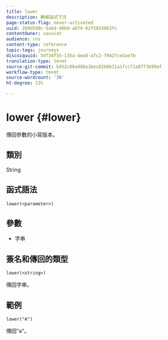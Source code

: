 ```yaml
---
title: lower
description: 瞭解函式下方
page-status-flag: never-activated
uuid: 269d590c-5a6d-40b9-a879-02f5033863fc
contentOwner: sauviat
audience: rns
content-type: reference
topic-tags: journeys
discoiquuid: 5df34f55-135a-4ea8-afc2-f9427ce5ae7b
translation-type: tm+mt
source-git-commit: b852c08a488a1bec02b8b31a1fccf1a8773b99af
workflow-type: tm+mt
source-wordcount: '30'
ht-degree: 13%

---
```



# lower {#lower}

傳回參數的小寫版本。

## 類別

String

## 函式語法

`lower(<parameter>)`

## 參數

* 字串

## 簽名和傳回的類型

`lower(<string>)`

傳回字串。

## 範例

`lower("A")`

傳回&quot;a&quot;。
